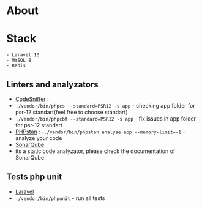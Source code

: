 # About

# Stack
    - Laravel 10
    - MYSQL 8
    - Redis 

## Linters and analyzators
- [CodeSniffer](https://github.com/squizlabs/PHP_CodeSniffer) : 
- `./vendor/bin/phpcs --standard=PSR12 -s app` - checking app folder for psr-12 standart(feel free to choose standart)
- `./vendor/bin/phpcbf --standard=PSR12 -s app` - fix issues in app folder for psr-12 standart
- [PHPstan](https://phpstan.org) :
-`./vendor/bin/phpstan analyse app --memory-limit=-1` - analyze your code
- [SonarQube](https://docs.sonarsource.com/sonarqube/latest/setup-and-upgrade/install-the-server/installing-sonarqube-from-docker/)
- its a static code analyzator, please check the documentation of SonarQube

## Tests php unit
- [Laravel](https://github.com/laravel/laravel)
- `./vendor/bin/phpunit` - run all tests
